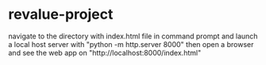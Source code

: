# revalue-project

navigate to the directory with index.html file in command prompt and launch a local host server with "python -m http.server 8000"
then open a browser and see the web app on "http://localhost:8000/index.html"
